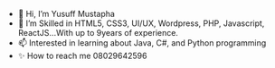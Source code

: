 - 👋 Hi, I’m Yusuff Mustapha
- 👀 I’m Skilled in HTML5, CSS3, UI/UX, Wordpress, PHP, Javascript, ReactJS...With up to 9years of experience.
- 📫 Interested in learning about Java, C#, and Python programming 
- ✨ How to reach me 08029642596

<!---
techiestrategy/techiestrategy is a ✨ special ✨ repository because its `README.md` (this file) appears on your GitHub profile.
You can click the Preview link to take a look at your changes.
--->
